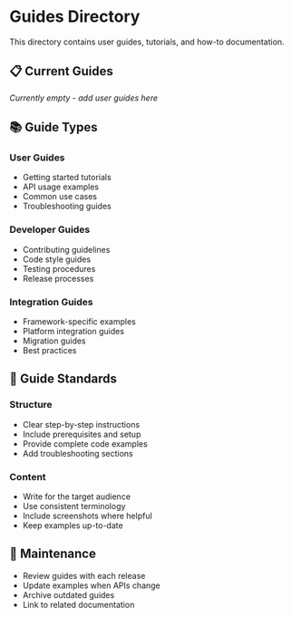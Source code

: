 # Guides Directory

This directory contains user guides, tutorials, and how-to documentation.

## 📋 Current Guides

*Currently empty - add user guides here*

## 📚 Guide Types

### User Guides
- Getting started tutorials
- API usage examples
- Common use cases
- Troubleshooting guides

### Developer Guides
- Contributing guidelines
- Code style guides
- Testing procedures
- Release processes

### Integration Guides
- Framework-specific examples
- Platform integration guides
- Migration guides
- Best practices

## 📝 Guide Standards

### Structure
- Clear step-by-step instructions
- Include prerequisites and setup
- Provide complete code examples
- Add troubleshooting sections

### Content
- Write for the target audience
- Use consistent terminology
- Include screenshots where helpful
- Keep examples up-to-date

## 🔄 Maintenance

- Review guides with each release
- Update examples when APIs change
- Archive outdated guides
- Link to related documentation
